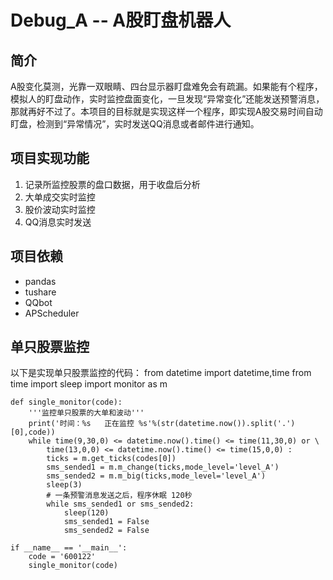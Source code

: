# Debug_A -- A股盯盘机器人

## 简介

A股变化莫测，光靠一双眼睛、四台显示器盯盘难免会有疏漏。如果能有个程序，
模拟人的盯盘动作，实时监控盘面变化，一旦发现“异常变化”还能发送预警消息，
那就再好不过了。本项目的目标就是实现这样一个程序，即实现A股交易时间自动
盯盘，检测到“异常情况”，实时发送QQ消息或者邮件进行通知。

## 项目实现功能

1. 记录所监控股票的盘口数据，用于收盘后分析
2. 大单成交实时监控
3. 股价波动实时监控
4. QQ消息实时发送

## 项目依赖

- pandas
- tushare
- QQbot
- APScheduler

## 单只股票监控
以下是实现单只股票监控的代码：
	from datetime import datetime,time
	from time import sleep
	import monitor as m

	def single_monitor(code):
	    '''监控单只股票的大单和波动'''
	    print('时间：%s   正在监控 %s'%(str(datetime.now()).split('.')[0],code))
	    while time(9,30,0) <= datetime.now().time() <= time(11,30,0) or \
	        time(13,0,0) <= datetime.now().time() <= time(15,0,0) :
	        ticks = m.get_ticks(codes[0])
	        sms_sended1 = m.m_change(ticks,mode_level='level_A')
	        sms_sended2 = m.m_big(ticks,mode_level='level_A')
	        sleep(3)
	        # 一条预警消息发送之后，程序休眠 120秒
	        while sms_sended1 or sms_sended2:
	            sleep(120)
	            sms_sended1 = False
	            sms_sended2 = False
	        
	if __name__ == '__main__':
		code = '600122'
		single_monitor(code)




